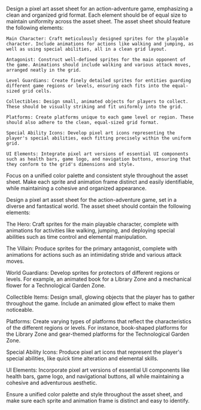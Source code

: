 Design a pixel art asset sheet for an action-adventure game, emphasizing a clean and organized grid format. Each element should be of equal size to maintain uniformity across the asset sheet. The asset sheet should feature the following elements:

    Main Character: Craft meticulously designed sprites for the playable character. Include animations for actions like walking and jumping, as well as using special abilities, all in a clean grid layout.

    Antagonist: Construct well-defined sprites for the main opponent of the game. Animations should include walking and various attack moves, arranged neatly in the grid.

    Level Guardians: Create finely detailed sprites for entities guarding different game regions or levels, ensuring each fits into the equal-sized grid cells.

    Collectibles: Design small, animated objects for players to collect. These should be visually striking and fit uniformly into the grid.

    Platforms: Create platforms unique to each game level or region. These should also adhere to the clean, equal-sized grid format.

    Special Ability Icons: Develop pixel art icons representing the player's special abilities, each fitting precisely within the uniform grid.

    UI Elements: Integrate pixel art versions of essential UI components such as health bars, game logo, and navigation buttons, ensuring that they conform to the grid's dimensions and style.

Focus on a unified color palette and consistent style throughout the asset sheet. Make each sprite and animation frame distinct and easily identifiable, while maintaining a cohesive and organized appearance.






Design a pixel art asset sheet for the action-adventure game, set in a diverse and fantastical world. The asset sheet should contain the following elements:

The Hero: Craft sprites for the main playable character, complete with animations for activities like walking, jumping, and deploying special abilities such as time control and elemental manipulation.

The Villain: Produce sprites for the primary antagonist, complete with animations for actions such as an intimidating stride and various attack moves.

World Guardians: Develop sprites for protectors of different regions or levels. For example, an animated book for a Library Zone and a mechanical flower for a Technological Garden Zone.

Collectible Items: Design small, glowing objects that the player has to gather throughout the game. Include an animated glow effect to make them noticeable.

Platforms: Create varying types of platforms that reflect the characteristics of the different regions or levels. For instance, book-shaped platforms for the Library Zone and gear-themed platforms for the Technological Garden Zone.

Special Ability Icons: Produce pixel art icons that represent the player's special abilities, like quick time alteration and elemental skills.

UI Elements: Incorporate pixel art versions of essential UI components like health bars, game logo, and navigational buttons, all while maintaining a cohesive and adventurous aesthetic.

Ensure a unified color palette and style throughout the asset sheet, and make sure each sprite and animation frame is distinct and easy to identify.
